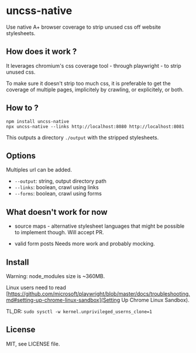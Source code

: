 # uncss-native

Use native A+ browser coverage to strip unused css off website stylesheets.


## How does it work ?

It leverages chromium's css coverage tool - through playwright - to strip unused css.

To make sure it doesn't strip too much css, it is preferable to get the coverage
of multiple pages, implicitely by crawling, or explicitely, or both.


## How to ?

```
npm install uncss-native
npx uncss-native --links http://localhost:8080 http://localhost:8081
```

This outputs a directory `./output` with the stripped stylesheets.


## Options

Multiples url can be added.

- `--output`: string, output directory path
- `--links`: boolean, crawl using links
- `--forms`: boolean, crawl using forms


## What doesn't work for now

- source maps - alternative stylesheet languages
  that might be possible to implement though. Will accept PR.

- valid form posts
  Needs more work and probably mocking.


## Install

Warning: node_modules size is ~360MB.

Linux users need to read [https://github.com/microsoft/playwright/blob/master/docs/troubleshooting.md#setting-up-chrome-linux-sandbox](Setting Up Chrome Linux Sandbox).

TL,DR: `sudo sysctl -w kernel.unprivileged_userns_clone=1`


## License

MIT, see LICENSE file.


